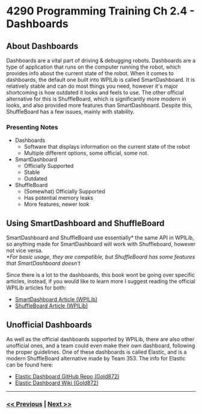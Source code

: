 # 4290 Programming Training Ch 2.4 - Dashboards
## About Dashboards
Dashboards are a vital part of driving & debugging robots. Dashboards are a type of application that runs on the computer running the robot, which provides info about the current state of the robot. When it comes to dashboards, the default one built into WPILib is called SmartDashboard. It is relatively stable and can do most things you need, however it's major shortcoming is how outdated it looks and feels to use. The other official alternative for this is ShuffleBoard, which is significantly more modern in looks, and also provided more features than SmartDashboard. Despite this, ShuffleBoard has a few issues, mainly with stability.

### Presenting Notes
- Dashboards
  - Software that displays information on the current state of the robot
  - Multiple different options, some official, some not.
- SmartDashboard
  - Officially Supported
  - Stable
  - Outdated
- ShuffleBoard
  - (Somewhat) Officially Supported
  - Has potential memory leaks
  - More features, newer look

## Using SmartDashboard and ShuffleBoard
SmartDashboard and ShuffleBoard use essentially\* the same API in WPILib, so anything made for SmartDashboard will work with Shuffleboard, however not vice versa. <br>
*\*For basic usage, they are compatible, but ShuffleBoard has some features that SmartDashboard doesn't*

Since there is a lot to the dashboards, this book wont be going over specific articles, instead, if you would like to learn more I suggest reading the official WPILib articles for both:
- [SmartDashboard Article (WPILib)](https://docs.wpilib.org/en/stable/docs/software/dashboards/smartdashboard/index.html)
- [ShuffleBoard Article (WPILib)](https://docs.wpilib.org/en/stable/docs/software/dashboards/shuffleboard/index.html)

## Unofficial Dashboards
As well as the official dashboards supported by WPILib, there are also other unofficial ones, and a team could even make their own dashboard, following the proper guidelines. One of these dashboards is called Elastic, and is a modern ShuffleBoard alternative made by Team 353. The info for Elastic can be found here:
- [Elastic Dashboard GitHub Repo (Gold872)](https://github.com/Gold872/elastic-dashboard)
- [Elastic Dashboard Wiki (Gold872)](https://github.com/Gold872/elastic-dashboard/wiki)

---

### [<< Previous](./3_joysticks_controllers.md) | [Next >>](./5_can_devices_hardware.md)